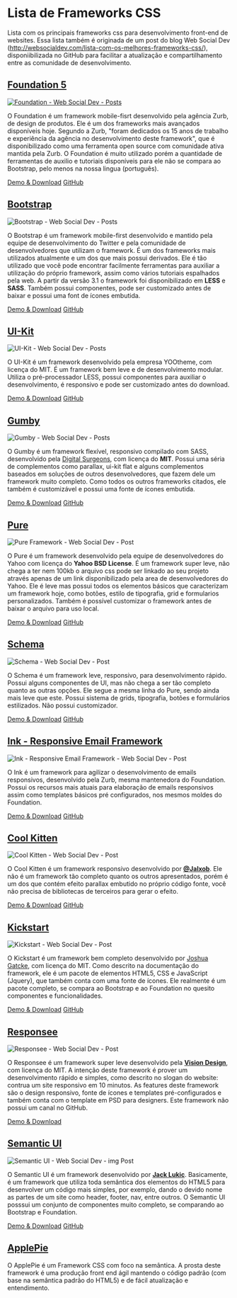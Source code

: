 Lista de Frameworks CSS
==================

Lista com os principais frameworks css para desenvolvimento front-end de websites. Essa lista também é originada de um post do blog Web Social Dev (http://websocialdev.com/lista-com-os-melhores-frameworks-css/), disponiibilizada no GitHub para facilitar a atualização e compartilhamento entre as comunidade de desenvolvimento.

<h2><a href="http://foundation.zurb.com/index.html" target="_blank">Foundation 5</a></h2>

<a href="http://foundation.zurb.com/index.html" target="_blank"><img src="http://websocialdev.com/wp-content/uploads/2014/03/foundation_websocialdev_post.png" alt="Foundation - Web Social Dev - Posts" class="alignnone size-full wp-image-1298" /></a>

O Foundation é um framework mobile-fisrt desenvolvido pela agência Zurb, de design de produtos. Ele é um dos frameworks mais avançados disponíveis hoje. Segundo a Zurb, "foram dedicados os 15 anos de trabalho e experiência da agência no desenvolvimento deste framework", que é disponibilizado como uma ferramenta open source com comunidade ativa mantida pela Zurb. O Foundation é muito utilizado porém a quantidade de ferramentas de auxilio e tutoriais disponíveis para ele não se compara ao Bootstrap, pelo menos na nossa lingua (português).

<a href="http://foundation.zurb.com/index.html" class="button" target="_blank">Demo & Download</a> <a href="https://github.com/zurb/foundation" class="button" target="_blank">GitHub</a>

<h2><a href="http://getbootstrap.com/" target="_blank">Bootstrap</a></h2>

<img src="http://websocialdev.com/wp-content/uploads/2014/03/bootstrap_websocialdev_posts.png" alt="Bootstrap - Web Social Dev - Posts" class="alignnone size-full wp-image-1311" />

O Bootstrap é um framework mobile-first desenvolvido e mantido pela equipe de desenvolvimento do Twitter e pela comunidade de desenvolvedores que utilizam o framework. É um dos frameworks mais utilizados atualmente e um dos que mais possui derivados. Ele é tão utilizado que você pode encontrar facilmente ferramentas para auxiliar a utilização do próprio framework, assim como vários tutoriais espalhados pela web. A partir da versão 3.1 o framework foi disponibilizado em <strong>LESS</strong> e <strong>SASS</strong>. Também possui componentes, pode ser customizado antes de baixar e possui uma font de ícones embutida.

<a href="http://getbootstrap.com/" class="button" target="_blank">Demo & Download</a> <a href="https://github.com/twbs/bootstrap" class="button" target="_blank">GitHub</a>

<h2><a href="http://getuikit.com/" target="_blank">UI-Kit</a></h2>

<img src="http://websocialdev.com/wp-content/uploads/2014/03/uikit_websocialdev_post.png" alt="UI-Kit - Web Social Dev - Posts" class="alignnone size-full wp-image-1314" />

O UI-Kit é um framework desenvolvido pela empresa YOOtheme, com licença do MIT. É um framework bem leve e de desenvolvimento modular. Utiliza o pré-processador LESS, possui componentes para auxiliar o desenvolvimento, é responsivo e pode ser customizado antes do download. 

<a href="http://getuikit.com/" class="button" target="_blank">Demo & Download</a> <a href="https://github.com/uikit/uikit" class="button" target="_blank">GitHub</a>
 
<h2><a href="http://gumbyframework.com/" target="_blank">Gumby</a></h2>

<img src="http://websocialdev.com/wp-content/uploads/2014/03/gumby_websocialdev_post.png" alt="Gumby - Web Social Dev - Posts" class="alignnone size-full wp-image-1321" />

O Gumby é um framework flexível, responsivo compilado com SASS, desenvolvido pela <a href="http://www.digitalsurgeons.com/">Digital Surgeons</a>, com licença do <strong>MIT</strong>. Possui uma séria de complementos como parallax, ui-kit flat e alguns complementos baseados em soluções de outros desenvolvedores, que fazem dele um framework muito completo. Como todos os outros frameworks citados, ele também é customizável e possui uma fonte de ícones embutida.

<a href="http://gumbyframework.com/" class="button" target="_blank">Demo & Download</a> <a href="https://github.com/GumbyFramework/Gumby" class="button" target="_blank">GitHub</a>

<h2><a href="http://purecss.io/" target="_blank">Pure</a></h2>
 
<img src="http://websocialdev.com/wp-content/uploads/2014/03/pureframework_websocialdev_post.png" alt="Pure Framework - Web Social Dev - Post" class="alignnone size-full wp-image-1330" />

O Pure é um framework desenvolvido pela equipe de desenvolvedores do Yahoo com licença do <strong>Yahoo BSD License</strong>. É um framework super leve, não chega a ter nem 100kb o arquivo css pode ser linkado ao seu projeto através apenas de um link disponibilizado pela area de desenvolvedores do Yahoo. Ele é leve mas possui todos os elementos básicos que caracterizam um framework hoje, como botões, estilo de tipografia, grid e formularios personalizados. Também é possível customizar o framework antes de  baixar o arquivo para uso local.

<a href="http://purecss.io/" class="button" target="_blank">Demo & Download</a> <a href="https://github.com/yui/pure/" class="button" target="_blank">GitHub</a>

<h2><a href="http://danmalarkey.github.io/schema/" class="button" target="_blank">Schema</a></h2>

<img src="http://websocialdev.com/wp-content/uploads/2014/03/schema_websocialdev_post.png" alt="Schema - Web Social Dev - Post" class="alignnone size-full wp-image-1337" />

O Schema é um framework leve, responsivo, para desenvolvimento rápido. Possui alguns componentes de UI, mas não chega a ser tão completo quanto as outras opções. Ele segue a mesma linha do Pure, sendo ainda mais leve que este. Possui sistema de grids, tipografia, botões e formulários estilizados. Não possui customizador.

<a href="http://danmalarkey.github.io/schema/" class="button" target="_blank">Demo & Download</a> <a href="https://github.com/danmalarkey/schema" class="button" target="_blank">GitHub</a>

<h2><a href="http://zurb.com/ink/">Ink - Responsive Email Framework</a></h2>

<img src="http://websocialdev.com/wp-content/uploads/2014/03/inkemailframework_websocialdev_post.png" alt="Ink - Responsive Email Framework - Web Social Dev - Post" class="alignnone size-full wp-image-1351" />

O Ink é um framework para agilizar o desenvolvimento de emails responsivos, desenvolvido pela Zurb, mesma mantenedora do Foundation. Possui os recursos mais atuais para elaboração de emails responsivos assim como templates básicos pré configurados, nos mesmos moldes do Foundation.

<a href="http://zurb.com/ink/" class="button" target="_blank">Demo & Download</a> <a href="https://github.com/zurb/ink" class="button" target="_blank">GitHub</a>

<h2><a href="http://jalxob.com/cool-kitten/" target="_blank">Cool Kitten</a></h2>
 
<img src="http://websocialdev.com/wp-content/uploads/2014/03/coolkitten_websocialdev_post.png" alt="Cool Kitten - Web Social Dev - Post" class="alignnone size-full wp-image-1354" />

O Cool Kitten é um framework responsivo desenvolvido por <a href="https://twitter.com/Jalxob" target="_blank"><strong>@Jalxob</strong></a>. Ele não é um framework tão completo quanto os outros apresentados, porém é um dos que contém efeito parallax embutido no próprio código fonte, você não precisa de bibliotecas de terceiros para gerar o efeito.

<a href="http://jalxob.com/cool-kitten/" class="button" target="_blank">Demo & Download</a> <a href="https://github.com/jalxob/cool-kitten" class="button" target="_blank">GitHub</a>
 
<h2><a href="http://www.99lime.com/elements/" target="_blank">Kickstart</a></h2>

<img src="http://websocialdev.com/wp-content/uploads/2014/03/kickstart_websocialdev_post.png" alt="Kickstart - Web Social Dev - Post" class="alignnone size-full wp-image-1357" />

O Kickstart é um framework bem completo desenvolvido por <a href="http://www.99lime.com/_bak2/">Joshua Gatcke</a>, com licença do MIT. Como descrito na documentação do framework, ele é um pacote de elementos HTML5, CSS e JavaScript (Jquery), que também conta com uma fonte de ícones. Ele realmente é um pacote completo, se compara ao Bootstrap e ao Foundation no quesito componentes e funcionalidades.

<a href="http://www.99lime.com/elements/" class="button" target="_blank">Demo & Download</a> <a href="https://github.com/joshuagatcke/HTML-KickStart" class="button" target="_blank">GitHub</a>

<h2><a href="http://www.myresponsee.com/" target="_blank">Responsee</a></h2>

<img src="http://websocialdev.com/wp-content/uploads/2014/03/responsee_websocialdev_post.png" alt="Responsee - Web Social Dev - Post" class="alignnone size-full wp-image-1359" />

O Responsee é um framework super leve desenvolvido pela <a href="http://www.visiondesign.sk/" target="_blank"><strong>Vision Design</strong></a>, com licença do MIT. A intenção deste framework é prover um desenvolvimento rápido e simples, como descrito no slogan do website: contrua um site responsivo em 10 minutos. As features deste framework são o design responsivo, fonte de ícones e templates pré-configurados e também conta com o template em PSD para designers. Este framework não possui um canal no GitHub.

<a href="http://www.myresponsee.com/" class="button" target="_blank">Demo & Download</a>

<h2><a href="http://semantic-ui.com/" target="_blank">Semantic UI</a></h2>

<img src="http://websocialdev.com/wp-content/uploads/2014/04/semanticui_websocialdev_img_post.png" alt="Semantic UI - Web Social Dev - img Post" class="alignnone size-full wp-image-1406" />

O Semantic UI é um framework desenvolvido por <a href="https://github.com/jlukic" target="_blank"><strong>Jack Lukic</strong></a>. Basicamente, é um framework que utiliza toda semântica dos elementos do HTML5 para desenvolver um código mais simples, por exemplo, dando o devido nome as partes de um site como header, footer, nav, entre outros. O Semantic UI posssui um conjunto de componentes muito completo, se comparando ao Bootstrap e Foundation.

<a href="http://semantic-ui.com/" class="button" target="_blank">Demo & Download</a> <a href="https://github.com/Semantic-Org/Semantic-UI" class="button" target="_blank">GitHub</a>
 
<h2><a href="http://www.apppie.org/" target="_blank">ApplePie</a></h2>

O ApplePie é um Framework CSS com foco na semântica. A prosta deste framework é uma produção front end ágil mantendo o código padrão (com base na semântica padrão do HTML5) e de fácil atualização e entendimento.






